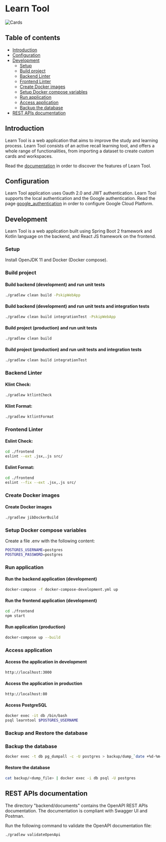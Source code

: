# Learn Tool

![Cards](https://github.com/sitMCella/learn-tool/wiki/images/Cards1.png)

## Table of contents

* [Introduction](#introduction)
* [Configuration](#configuration)
* [Development](#development)
  * [Setup](#setup)
  * [Build project](#build-project)
  * [Backend Linter](#backend-linter)
  * [Frontend Linter](#frontend-linter)
  * [Create Docker images](#create-docker-images)
  * [Setup Docker compose variables](#setup-docker-compose-variables)
  * [Run application](#run-application)
  * [Access application](#access-application)
  * [Backup the database](#backup-the-database)
* [REST APIs documentation](#rest-apis-documentation)

## Introduction

Learn Tool is a web application that aims to improve the study and learning process.
Learn Tool consists of an active recall learning tool, and offers a whole range of functionalities, from importing a dataset to create custom cards and workspaces.

Read the [documentation](https://github.com/sitMCella/learn-tool/wiki) in order to discover the features of Learn Tool.

## Configuration

Learn Tool application uses Oauth 2.0 and JWT authentication. Learn Tool supports the local authentication and the Google authentication.
Read the page [google_authentication](google_authentication.md) in order to configure Google Cloud Platform.

## Development

Learn Tool is a web application built using Spring Boot 2 framework and Kotlin language on the backend, and React JS framework on the frontend.

### Setup

Install OpenJDK 11 and Docker (Docker compose).

### Build project

#### Build backend (development) and run unit tests

```sh
./gradlew clean build -PskipWebApp
```

#### Build backend (development) and run unit tests and integration tests

```sh
./gradlew clean build integrationTest -PskipWebApp
```

#### Build project (production) and run unit tests

```sh
./gradlew clean build
```

#### Build project (production) and run unit tests and integration tests

```sh
./gradlew clean build integrationTest
```

### Backend Linter

#### Klint Check:

```sh
./gradlew ktlintCheck
```

#### Klint Format:

```sh
./gradlew ktlintFormat
```

### Frontend Linter

#### Eslint Check:

```sh
cd ./frontend
eslint --ext .jsx,.js src/
```

#### Eslint Format:

```sh
cd ./frontend
eslint --fix --ext .jsx,.js src/
```

### Create Docker images

#### Create Docker images

```sh
./gradlew jibDockerBuild
```

### Setup Docker compose variables

Create a file .env with the following content:

```sh
POSTGRES_USERNAME=postgres
POSTGRES_PASSWORD=postgres
```

### Run application

#### Run the backend application (development)

```sh
docker-compose -f docker-compose-development.yml up
```

#### Run the frontend application (development)

```sh
cd ./frontend
npm start
```

#### Run application (production)

```sh
docker-compose up --build
```

### Access application

#### Access the application in development

```sh
http://localhost:3000
```

#### Access the application in production

```sh
http://localhost:80
```

#### Access PostgreSQL

```sh
docker exec -it db /bin/bash
psql learntool $POSTGRES_USERNAME
```

### Backup and Restore the database

### Backup the database

```sh
docker exec -t db pg_dumpall -c -U postgres > backup/dump_`date +%d-%m-%Y"_"%H_%M_%S`.sql
```

#### Restore the database

```sh
cat backup/<dump_file> | docker exec -i db psql -U postgres
```

## REST APIs documentation

The directory "backend/documents" contains the OpenAPI REST APIs documentation.
The documentation is compliant with Swagger UI and Postman.

Run the following command to validate the OpenAPI documentation file:
 
```sh
./gradlew validateOpenApi
```
